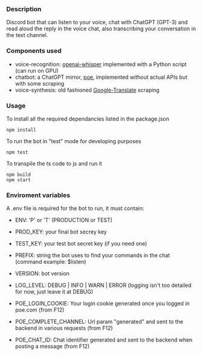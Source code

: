 ### Description
Discord bot that can listen to your voice, chat with ChatGPT (GPT-3) and read aloud the reply in the voice chat, also transcribing your conversation in the text channel.

### Components used
- voice-recognition: [openai-whisper](https://github.com/openai/whisper) implemented with a Python script (can run on GPU)
- chatbot: a ChatGPT mirror, [poe](https://poe.com), implemented without actual APIs but with some scraping
- voice-synthesis: old fashioned [Google-Translate](https://translate.google.com) scraping

### Usage
To install all the required dependancies listed in the package.json
```
npm install
```

To run the bot in "test" mode for developing purposes
```
npm test
```

To transpile the ts code to js and run it
```
npm build
npm start
```

### Enviroment variables
A .env file is required for the bot to run, it must contain:
- ENV: 'P' or 'T' (PRODUCTION or TEST)
- PROD_KEY: your final bot secrey key
- TEST_KEY: your test bot secret key (if you need one)

- PREFIX: string the bot uses to find your commands in the chat (command example: $listen)
- VERSION: bot version
- LOG_LEVEL: DEBUG | INFO | WARN | ERROR (logging isn't too detailed for now, just leave it at DEBUG)

- POE_LOGIN_COOKIE: Your login cookie generated once you logged in poe.com (from F12)
- POE_COMPLETE_CHANNEL: Url param "generated" and sent to the backend in various requests (from F12)
- POE_CHAT_ID: Chat identifier generated and sent to the backend when posting a message (from F12)
